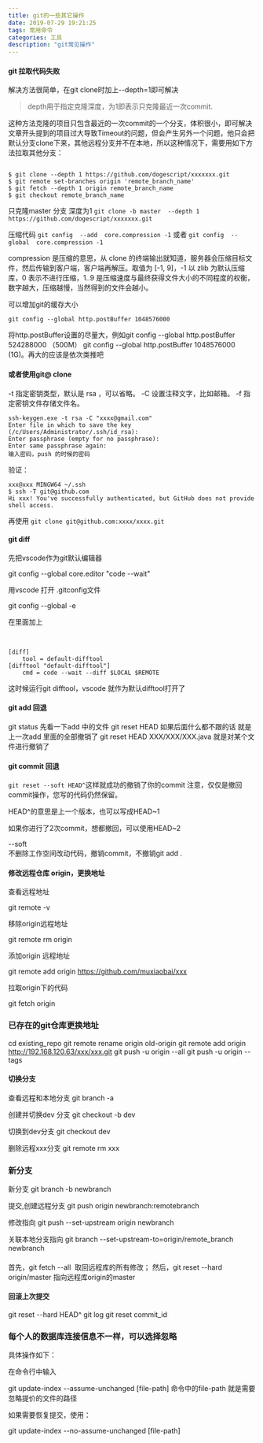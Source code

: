 ```yaml
---
title: git的一些其它操作
date: 2019-07-29 19:21:25
tags: 常用命令
categories: 工具
description: "git常见操作"
---
```


#### git 拉取代码失败

解决方法很简单，在git clone时加上--depth=1即可解决

> depth用于指定克隆深度，为1即表示只克隆最近一次commit.

这种方法克隆的项目只包含最近的一次commit的一个分支，体积很小，即可解决文章开头提到的项目过大导致Timeout的问题，但会产生另外一个问题，他只会把默认分支clone下来，其他远程分支并不在本地，所以这种情况下，需要用如下方法拉取其他分支：
```

$ git clone --depth 1 https://github.com/dogescript/xxxxxxx.git
$ git remote set-branches origin 'remote_branch_name'
$ git fetch --depth 1 origin remote_branch_name
$ git checkout remote_branch_name

```
只克隆master 分支 深度为1
`git clone -b master  --depth 1 https://github.com/dogescript/xxxxxxx.git`

压缩代码
`git config  --add  core.compression -1`
或者
`git config  --global  core.compression -1`

compression 是压缩的意思，从 clone 的终端输出就知道，服务器会压缩目标文件，然后传输到客户端，客户端再解压。取值为 [-1, 9]，-1 以 zlib 为默认压缩库，0 表示不进行压缩，1..9 是压缩速度与最终获得文件大小的不同程度的权衡，数字越大，压缩越慢，当然得到的文件会越小。

可以增加git的缓存大小

`git config --global http.postBuffer 1048576000`

将http.postBuffer设置的尽量大，例如git config --global http.postBuffer 524288000 （500M）
git config --global http.postBuffer 1048576000 (1G)。再大的应该是依次类推吧

####  或者使用git@  clone

-t 指定密钥类型，默认是 rsa ，可以省略。
-C 设置注释文字，比如邮箱。
-f 指定密钥文件存储文件名。

```
ssh-keygen.exe -t rsa -C "xxxx@gmail.com"
Enter file in which to save the key (/c/Users/Administrator/.ssh/id_rsa):
Enter passphrase (empty for no passphrase):
Enter same passphrase again:
输入密码，push 的时候的密码
```

验证：

```
xxx@xxx MINGW64 ~/.ssh
$ ssh -T git@github.com
Hi xxx! You've successfully authenticated, but GitHub does not provide shell access.
```

再使用 `git clone git@github.com:xxxx/xxxx.git`

#### git diff

先把vscode作为git默认编辑器

git config --global core.editor "code --wait"

用vscode 打开 .gitconfig文件

git config --global -e

在里面加上

 
```
[diff]
    tool = default-difftool
[difftool "default-difftool"]
    cmd = code --wait --diff $LOCAL $REMOTE
```

这时候运行git difftool，vscode 就作为默认difftool打开了

#### git add 回退 

git status 先看一下add 中的文件 
git reset HEAD 如果后面什么都不跟的话 就是上一次add 里面的全部撤销了 
git reset HEAD XXX/XXX/XXX.java 就是对某个文件进行撤销了

#### git commit 回退

`git reset --soft HEAD^`这样就成功的撤销了你的commit
注意，仅仅是撤回commit操作，您写的代码仍然保留。
 
HEAD^的意思是上一个版本，也可以写成HEAD~1

如果你进行了2次commit，想都撤回，可以使用HEAD~2

--soft  
不删除工作空间改动代码，撤销commit，不撤销git add . 

#### 修改远程仓库 origin，更换地址

查看远程地址

git remote -v  

移除origin远程地址

git remote rm origin

添加origin 远程地址

git remote add origin https://github.com/muxiaobai/xxx

拉取origin下的代码

git fetch origin


### 已存在的git仓库更换地址

cd existing_repo
git remote rename origin old-origin
git remote add origin http://192.168.120.63/xxx/xxx.git
git push -u origin --all
git push -u origin --tags

#### 切换分支

查看远程和本地分支
git branch -a

创建并切换dev 分支
git checkout -b dev

切换到dev分支
git checkout dev

删除远程xxx分支
git remote rm xxx

### 新分支 
新分支
git branch -b newbranch

提交,创建远程分支
git push origin newbranch:remotebranch

修改指向
git push --set-upstream origin newbranch
 
 关联本地分支指向
git branch --set-upstream-to=origin/remote_branch newbranch

#### 

首先，git fetch --all  取回远程库的所有修改；
然后，git reset --hard origin/master
指向远程库origin的master

#### 回滚上次提交

git reset \--hard HEAD^
git log
git reset commit_id

### 每个人的数据库连接信息不一样，可以选择忽略
具体操作如下：

在命令行中输入

git update-index --assume-unchanged [file-path]
命令中的file-path 就是需要忽略提价的文件的路径

如果需要恢复提交，使用：

git update-index --no-assume-unchanged [file-path]
